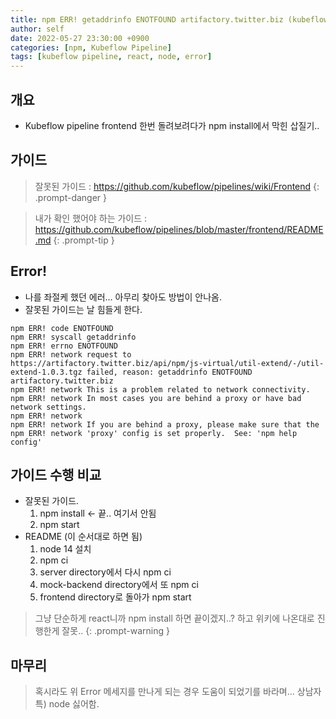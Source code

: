 ```yaml
---
title: npm ERR! getaddrinfo ENOTFOUND artifactory.twitter.biz (kubeflow pipeline frontend)
author: self
date: 2022-05-27 23:30:00 +0900
categories: [npm, Kubeflow Pipeline]
tags: [kubeflow pipeline, react, node, error]
---
```


## 개요
* Kubeflow pipeline frontend 한번 돌려보려다가 npm install에서 막힌 삽질기..

## 가이드

> 잘못된 가이드 : https://github.com/kubeflow/pipelines/wiki/Frontend
{: .prompt-danger }

> 내가 확인 했어야 하는 가이드 : https://github.com/kubeflow/pipelines/blob/master/frontend/README.md
{: .prompt-tip }


## Error!
* 나를 좌절케 했던 에러... 아무리 찾아도 방법이 안나옴.
* 잘못된 가이드는 날 힘들게 한다.
```console
npm ERR! code ENOTFOUND
npm ERR! syscall getaddrinfo
npm ERR! errno ENOTFOUND
npm ERR! network request to https://artifactory.twitter.biz/api/npm/js-virtual/util-extend/-/util-extend-1.0.3.tgz failed, reason: getaddrinfo ENOTFOUND artifactory.twitter.biz
npm ERR! network This is a problem related to network connectivity.
npm ERR! network In most cases you are behind a proxy or have bad network settings.
npm ERR! network
npm ERR! network If you are behind a proxy, please make sure that the
npm ERR! network 'proxy' config is set properly.  See: 'npm help config'
```

## 가이드 수행 비교
* 잘못된 가이드.
  1. npm install <- 끝.. 여기서 안됨
  2. npm start
* README (이 순서대로 하면 됨)
  1. node 14 설치
  2. npm ci
  3. server directory에서 다시 npm ci
  4. mock-backend directory에서 또 npm ci
  5. frontend directory로 돌아가 npm start

> 그냥 단순하게 react니까 npm install 하면 끝이겠지..? 하고 위키에 나온대로 진행한게 잘못..
{: .prompt-warning }

## 마무리
> 혹시라도 위 Error 메세지를 만나게 되는 경우 도움이 되었기를 바라며... 상남자 특) node 싫어함.
